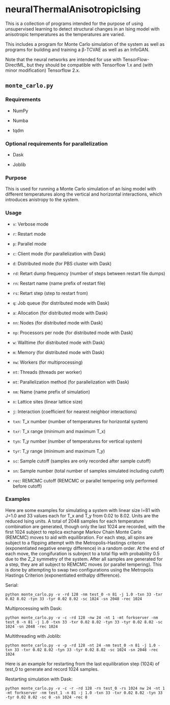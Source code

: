 # neuralThermalAnisotropicIsing

This is a collection of programs intended for the purpose of using unsupervised learning to detect structural changes in an Ising model with anisotropic temperatures as the temperatures are varied.

This includes a program for Monte Carlo simulation of the system as well as programs for building and training a β-TCVAE as well as an InfoGAN.

Note that the neural networks are intended for use with TensorFlow-DirectML, but they should be compatible with Tensorflow 1.x and (with minor modification) Tensorflow 2.x.

## `monte_carlo.py`

### Requirements

- NumPy

- Numba

- tqdm

### Optional requirements for parallelization

- Dask

- Joblib

### Purpose

This is used for running a Monte Carlo simulation of an Ising model with different temperatures along the vertical and horizontal interactions, which introduces anistropy to the system.

### Usage

- `v`: Verbose mode

- `r`: Restart mode

- `p`: Parallel mode

- `c`: Client mode (for parallelization with Dask)

- `d`: Distributed mode (for PBS cluster with Dask)

- `rd`: Retart dump frequency (number of steps between restart file dumps)

- `rn`: Restart name (name prefix of restart file)

- `rs`: Retart step (step to restart from)

- `q`: Job queue (for distributed mode with Dask)

- `a`: Allocation (for distributed mode with Dask)

- `nn`: Nodes (for distributed mode with Dask)

- `np`: Processors per node (for distributed mode with Dask)

- `w`: Walltime (for distributed mode with Dask)

- `m`: Memory (for distributed mode with Dask)

- `nw`: Workers (for multiprocessing)

- `nt`: Threads (threads per worker)

- `mt`: Parallelization method (for parallelization with Dask)

- `nm`: Name (name prefix of simulation)

- `n`: Lattice sites (linear lattice size)

- `j`: Interaction (coefficient for nearest neighbor interactions)

- `txn`: T_x number (number of temperatures for horizontal system)

- `txr`: T_x range (minimum and maximum T_x)

- `tyn`: T_y number (number of temperatures for vertical system)

- `tyr`: T_y range (minimum and maximum T_y)

- `sc`: Sample cutoff (samples are only recorded after sample cutoff)

- `sn`: Sample number (total number of samples simulated including cutoff)

- `rec`: REMCMC cutoff (REMCMC or parallel tempering only performed before cutoff)

### Examples

Here are some examples for simulating a system with linear size l=81 with J=1.0 and 33 values each for T_x and T_y from 0.02 to 8.02. Units are the reduced Ising units. A total of 2048 samples for each temperature combination are generated, though only the last 1024 are recorded, with the first 1024 subject to replica exchange Markov Chain Monte Carlo (REMCMC) moves to aid with equilibration. For each step, all spins are subject to a flipping attempt with the Metropolis-Hastings criterion (exponentiated negative energy difference) in a random order. At the end of each move, the congifuration is subnject to a total flip with probability 0.5 due to the Z_2 symmetry of the system. After all samples are generated for a step, they are all subject to REMCMC moves (or parallel tempering). This is done by attempting to swap two configurations using the Metropolis Hastings Criterion (exponentiated enthalpy difference).

Serial:

`python monte_carlo.py -v -rd 128 -nm test_0 -n 81 -j 1.0 -txn 33 -txr 0.02 8.02 -tyn 33 -tyr 0.02 8.02 -sc 1024 -sn 2048 -rec 1024`

Multiprocessing with Dask:

`python monte_carlo.py -v -c -rd 128 -nw 24 -nt 1 -mt forkserver -nm test_0 -n 81 -j 1.0 -txn 33 -txr 0.02 8.02 -tyn 33 -tyr 0.02 8.02 -sc 1024 -sn 2048 -rec 1024`

Multithreading with Joblib:

`python monte_carlo.py -v -p -rd 128 -nt 24 -nm test_0 -n 81 -j 1.0 -txn 33 -txr 0.02 8.02 -tyn 33 -tyr 0.02 8.02 -sc 1024 -sn 2048 -rec 1024`

Here is an example for restarting from the last equilibration step (1024) of test_0 to generate and record 1024 samples.

Restarting simulation with Dask:

`python monte_carlo.py -v -c -r -rd 128 -rn test_0 -rs 1024 nw 24 -nt 1 -mt forkserver -nm test_1 -n 81 -j 1.0 -txn 33 -txr 0.02 8.02 -tyn 33 -tyr 0.02 8.02 -sc 0 -sn 1024 -rec 0`